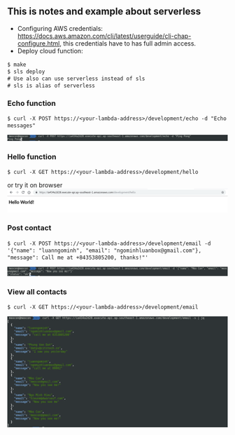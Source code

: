 ## This is notes and example about serverless
* Configuring AWS credentials: https://docs.aws.amazon.com/cli/latest/userguide/cli-chap-configure.html, this credentials have to has full admin access.
* Deploy cloud function: 
```shell
$ make
$ sls deploy
# Use also can use serverless instead of sls
# sls is alias of serverless
```
### Echo function
```shell
$ curl -X POST https://<your-lambda-address>/development/echo -d "Echo messages"
```
![echo](images/echo.png)
### Hello function
```shell
$ curl -X GET https://<your-lambda-address>/development/hello
```
or try it on browser
![hello](images/hello.png)
### Post contact
```shell
$ curl -X POST https://<your-lambda-address>/development/email -d '{"name": "luanngominh", "email": "ngominhluanbox@gmail.com"}, "message": Call me at +84353805200, thanks!"'
```
![send contact information](images/sendct.png)
### View all contacts
```shell
$ curl -X GET https://<your-lambda-address>/development/email
```
![view all contacts have been send](images/viewct.png)